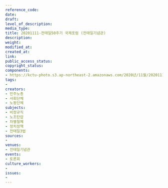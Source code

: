 ```yaml
---
reference_code: 
date: 
draft: 
level_of_description: 
media_type: 
title: 20201111-전태일50주기 국제포럼 (전태일기념관)
description: 
weight: 
modified_at: 
created_at: 
link: 
public_access_status: 
copyright_status: 
components:
- https://kctu-photo.s3.ap-northeast-2.amazonaws.com/2020년/11월/20201111-전태일50주기+국제포럼+(전태일기념관)/_PIG0485.JPG
tags:
- 
creators:
- 민주노총
- 사회단체
- 노동단체
subjects:
- 비정규직
- 노조탄압
- 차별철폐
- 정치정책
- 전태일3법
sources:
- 
venues:
- 전태일기념관
events:
- 토론회
culture_workers:
- 
issues:
- 
---
```

